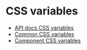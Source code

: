 # CSS variables

- [API docs CSS variables](./api-docs.md)
- [Common CSS variables](./common.md)
- [Component CSS variables](./component.md)
